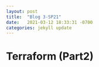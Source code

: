```yaml
---
layout: post
title:  "Blog 3-SP21"
date:   2021-03-12 18:33:31 -0700
categories: jekyll update
---
```



# Terraform (Part2)
